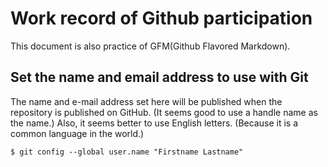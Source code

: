 # Work record of Github participation
This document is also practice of GFM(Github Flavored Markdown).
## Set the name and email address to use with Git
The name and e-mail address set here will be published when the repository is published on GitHub.
(It seems good to use a handle name as the name.)
Also, it seems better to use English letters. (Because it is a common language in the world.) 
```console
$ git config --global user.name "Firstname Lastname"
```
